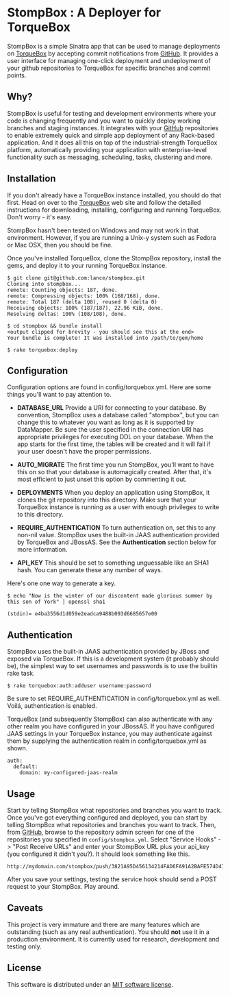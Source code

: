 # StompBox : A Deployer for TorqueBox

StompBox is a simple Sinatra app that can be used to manage deployments on
[TorqueBox][torquebox] by accepting commit notifications from [GitHub][github].
It provides a user interface for managing one-click deployment and undeployment
of your github repositories to TorqueBox for specific branches and commit
points.

## Why?

StompBox is useful for testing and development environments where your code is
changing frequently and you want to quickly deploy working branches and staging
instances.  It integrates with your [GitHub][github] repositories to enable
extremely quick and simple app deployment of any Rack-based application.  And
it does all this on top of the industrial-strength TorqueBox platform,
automatically providing your application with enterprise-level functionality
such as messaging, scheduling, tasks, clustering and more.

## Installation

If you don't already have a TorqueBox instance installed, you should do that
first.  Head on over to the [TorqueBox][torquebox] web site and follow the
detailed instructions for downloading, installing, configuring and running
TorqueBox.  Don't worry - it's easy. 

StompBox hasn't been tested on Windows and may not work in that environment.
However, if you are running a Unix-y system such as Fedora or Mac OSX, then you
should be fine.  

Once you've installed TorqueBox, clone the StompBox repository, install the
gems, and deploy it to your running TorqueBox instance.

    $ git clone git@github.com:lance/stompbox.git
    Cloning into stompbox...
    remote: Counting objects: 187, done.
    remote: Compressing objects: 100% (168/168), done.
    remote: Total 187 (delta 108), reused 0 (delta 0)
    Receiving objects: 100% (187/187), 22.96 KiB, done.
    Resolving deltas: 100% (108/108), done.

    $ cd stompbox && bundle install
    <output clipped for brevity - you should see this at the end>
    Your bundle is complete! It was installed into /path/to/gem/home
    
    $ rake torquebox:deploy
    
## Configuration

Configuration options are found in config/torquebox.yml.  Here are some things
you'll want to pay attention to.

* **DATABASE_URL** Provide a URI for connecting to your database.  By convention,
  StompBox uses a database called "stompbox", but you can change this to
  whatever you want as long as it is supported by DataMapper. Be sure the user
  specified in the connection URI has appropriate privileges for executing DDL
  on your database. When the app starts for the first time, the tables will be
  created and it will fail if your user doesn't have the proper permissions.

* **AUTO_MIGRATE** The first time you run StompBox, you'll want to have this on
  so that your database is automagically created.  After that, it's most efficient
  to just unset this option by commenting it out.

* **DEPLOYMENTS** When you deploy an application using StompBox, it clones the
  git repository into this directory. Make sure that your TorqueBox instance is
  running as a user with enough privileges to write to this directory.  

* **REQUIRE_AUTHENTICATION** To turn authentication on, set this to any non-nil
  value.  StompBox uses the built-in JAAS authentication provided by TorqueBox and
  JBossAS.  See the **Authentication** section below for more information.

* **API_KEY** This should be set to something unguessable like an SHA1 hash.
  You can generate these any number of ways. 
  
Here's one one way to generate a key.

    $ echo "Now is the winter of our discontent made glorious summer by this son of York" | openssl sha1
    
    (stdin)= e4ba3556d1d059e2eadca9488b093d6685657e00

## Authentication

StompBox uses the built-in JAAS authentication provided by JBoss and exposed
via TorqueBox.  If this is a development system (it probably should be), the
simplest way to set usernames and passwords is to use the builtin rake task.

    $ rake torquebox:auth:adduser username:password

Be sure to set REQUIRE_AUTHENTICATION in config/torquebox.yml as well.
Voilá, authentication is enabled.

TorqueBox (and subsequently StompBox) can also authenticate with any other
realm you have configured in your JBossAS. If you have configured JAAS settings
in your TorqueBox instance, you may authenticate against them by supplying
the authentication realm in config/torquebox.yml as shown.

    auth:
      default:
        domain: my-configured-jaas-realm
    
## Usage

Start by telling StompBox what repositories and branches you want to track.
Once you've got everything configured and deployed, you can start by telling
StompBox what repositories and branches you want to track. Then, from
[GitHub][github], browse to the repository admin screen for one of the
repositories you specified in `config/stompbox.yml`. Select "Service Hooks" ->
"Post Receive URLs" and enter your StompBox URL plus your api_key (you
configured it didn't you?).  It should look something like this.

    http://mydomain.com/stompbox/push/3821A95D456134214FAD6FA91A2BAFE574D47151
    
After you save your settings, testing the service hook should send a POST
request to your StompBox.  Play around. 

## Caveats

This project is very immature and there are many features which are outstanding (such as any real authentication).  You should **not** use it in a production environment.  It is currently used for research, development and testing only.  

## License

This software is distributed under an [MIT software license][license].

[torquebox]: http://torquebox.org "TorqueBox"
[github]: https://github.com "GitHub"
[license]: 'LICENSE.txt' "MIT License"
